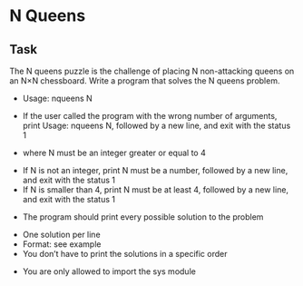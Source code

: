 # N Queens

## Task

The N queens puzzle is the challenge of placing N non-attacking queens on an N×N chessboard. Write a program that solves the N queens problem.

* Usage: nqueens N
- If the user called the program with the wrong number of arguments, print Usage: nqueens N, followed by a new line, and exit with the status 1
* where N must be an integer greater or equal to 4
- If N is not an integer, print N must be a number, followed by a new line, and exit with the status 1
- If N is smaller than 4, print N must be at least 4, followed by a new line, and exit with the status 1
* The program should print every possible solution to the problem
- One solution per line
- Format: see example
- You don’t have to print the solutions in a specific order
* You are only allowed to import the sys module
